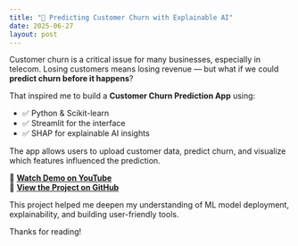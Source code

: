 ```yaml
---
title: "🚀 Predicting Customer Churn with Explainable AI"
date: 2025-06-27
layout: post
---
```


Customer churn is a critical issue for many businesses, especially in telecom. Losing customers means losing revenue — but what if we could **predict churn before it happens**?

That inspired me to build a **Customer Churn Prediction App** using:
- ✅ Python & Scikit-learn
- ✅ Streamlit for the interface
- ✅ SHAP for explainable AI insights

The app allows users to upload customer data, predict churn, and visualize which features influenced the prediction.

🎥 [**Watch Demo on YouTube**](https://youtu.be/yAf94KphmSU)  
🔗 [**View the Project on GitHub**](https://github.com/Felix-Aid/customer-churn-prediction-app)

This project helped me deepen my understanding of ML model deployment, explainability, and building user-friendly tools.

Thanks for reading!
